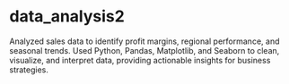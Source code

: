 # data_analysis2
Analyzed sales data to identify profit margins, regional performance, and seasonal trends. Used Python, Pandas, Matplotlib, and Seaborn to clean, visualize, and interpret data, providing actionable insights for business strategies.
